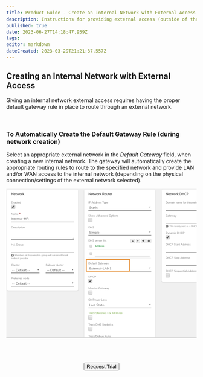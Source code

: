 ```yaml
---
title: Product Guide - Create an Internal Network with External Access
description: Instructions for providing external access (outside of the VergeIO environment) to an internal network
published: true
date: 2023-06-27T14:18:47.959Z
tags: 
editor: markdown
dateCreated: 2023-03-29T21:21:37.557Z
---
```


## Creating an Internal Network with External Access

Giving an internal network external access requires having the proper default gateway rule in place to route through an external network.



<br> 

### To Automatically Create the Default Gateway Rule (during network creation)

Select an appropriate external network in the *Default Gateway* field, when creating a new internal network. The gateway will automatically create the appropriate routing rules to route to the specified network and provide LAN and/or WAN access to the internal network (depending on the physical connection/settings of the external network selected).

![setdefgw.png](/public/userguide-sshots/setdefgw.png)

<br>   



<br>

<div style="text-align:center; margin-bottom:5px">

  <a href="https://www.verge.io/test-drive#Demo-Section"><button class="button-cta">Request Trial</button></a>
</div>